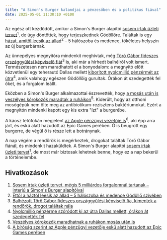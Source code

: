 ```yaml
---
title: "A Simon's Burger kalandjai a pénzesőben és a politikus fiával"
date: 2025-05-01 11:30:10 +0100
---
```


Az egész ott kezdődött, amikor a Simon's Burger alapítói <a href="https://telex.hu/video/2025/04/29/simons-burger-most-jovok-toth-simon-toth-mate-interju">sosem írtak üzleti tervet</a><sup>1</sup>, de úgy döntöttek, hogy terjeszkednek Gödöllőre. Találtak is egy <a href="https://www.zenga.hu/hello-otthon/ettol-a-haztol-leesik-az-allad-5-haloszoba-es-medence-goedoello-sziveben-cm9lbzu9k39zm07uv6yp2gr0j?utm_source=telex&utm_medium=doboz&utm_campaign=content&utm_content=5halo">házat, amitől leesik az állad</a><sup>2</sup> – 5 hálószoba és medence, tökéletes helyszín az új burgerbárnak.

Az ünnepélyes megnyitóra mindenkit meghívtak, még <a href="https://telex.hu/belfold/2025/04/30/fidesz-orszaggyulesi-kepviselo-kabitoszer-drog-rendorseg">Törő Gábor fideszes országgyűlési képviselő fiát</a><sup>3</sup> is, aki már a hírhedt balhéiról volt ismert. Természetesen nem maradhatott el a bonyodalom: a megnyitó előtt közvetlenül egy teherautó Dallas mellett <a href="https://telex.hu/zacc/2025/04/30/texas-dallas-penzerme-teherauto">kiborított nyolcmillió pénzérmét az útra</a><sup>4</sup>, amik valahogy egészen Gödöllőig gurultak. Órákon át szedegették fel őket, és a forgalom leállt.

Eközben a Simon's Burger alkalmazottai észrevették, hogy <a href="https://telex.hu/techtud/2025/05/01/otthoni-mosogep-korokozo-egeszsegugyi-dolgozo-antibiotikum-rezisztens-bakteriumok-korhazi-fertozes">a mosás után is veszélyes kórokozók maradtak a ruháikon</a><sup>5</sup>. Kiderült, hogy az otthoni mosógépük nem ölte meg az antibiotikum-rezisztens baktériumokat. Ezért a megnyitón mindenki kapott egy kis extra "ízt" a burgerébe.

A káosz tetőfokán megjelent <a href="https://telex.hu/techtud/2025/05/01/apple-epic-games-birosagi-vegzes-megsertese">az Apple pénzügyi vezetője is</a><sup>6</sup>, aki épp arra járt, és eskü alatt hazudott az Epic Games perében. Ő is beugrott egy burgerre, de végül ő is része lett a botránynak.

A nap végére a rendőrök is megérkeztek, drogokat találtak Törő Gábor fiánál, és mindenkit hazaküldtek. A Simon's Burger alapítói <a href="https://telex.hu/video/2025/04/29/simons-burger-most-jovok-toth-simon-toth-mate-interju">sosem írtak üzleti tervet</a><sup>1</sup>, de most már biztosak lehetnek benne, hogy ez a nap bekerül a történelembe.

## Hivatkozások

1. [Sosem írtak üzleti tervet, mégis 5 milliárdos forgalomnál tartanak – interjú a Simon's Burger alapítóival](https://telex.hu/video/2025/04/29/simons-burger-most-jovok-toth-simon-toth-mate-interju)
2. [Ettől a háztól leesik az állad – 5 hálószoba és medence Gödöllő szívében](https://www.zenga.hu/hello-otthon/ettol-a-haztol-leesik-az-allad-5-haloszoba-es-medence-goedoello-sziveben-cm9lbzu9k39zm07uv6yp2gr0j?utm_source=telex&utm_medium=doboz&utm_campaign=content&utm_content=5halo)
3. [Balhézott Törő Gábor fideszes országgyűlési képviselő fia, kimentek a rendőrök, drogot találtak nála](https://telex.hu/belfold/2025/04/30/fidesz-orszaggyulesi-kepviselo-kabitoszer-drog-rendorseg)
4. [Nyolcmillió pénzérme szóródott ki az útra Dallas mellett, órákon át szedegették fel](https://telex.hu/zacc/2025/04/30/texas-dallas-penzerme-teherauto)
5. [Veszélyes kórokozók maradhatnak a ruhákon mosás után is](https://telex.hu/techtud/2025/05/01/otthoni-mosogep-korokozo-egeszsegugyi-dolgozo-antibiotikum-rezisztens-bakteriumok-korhazi-fertozes)
6. [A bíróság szerint az Apple pénzügyi vezetője eskü alatt hazudott az Epic Games perében](https://telex.hu/techtud/2025/05/01/apple-epic-games-birosagi-vegzes-megsertese)